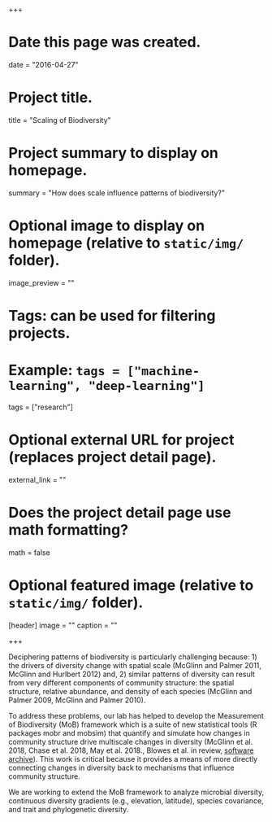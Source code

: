 +++
# Date this page was created.
date = "2016-04-27"

# Project title.
title = "Scaling of Biodiversity"

# Project summary to display on homepage.
summary = "How does scale influence patterns of biodiversity?"

# Optional image to display on homepage (relative to `static/img/` folder).
image_preview = ""

# Tags: can be used for filtering projects.
# Example: `tags = ["machine-learning", "deep-learning"]`
tags = ["research"]

# Optional external URL for project (replaces project detail page).
external_link = ""

# Does the project detail page use math formatting?
math = false

# Optional featured image (relative to `static/img/` folder).
[header]
image = ""
caption = ""

+++

Deciphering patterns of biodiversity is particularly challenging because: 1) the drivers of diversity change with spatial scale (McGlinn and Palmer 2011, McGlinn and Hurlbert 2012) and, 2) similar patterns of diversity can result from very different components of community structure: the spatial structure, relative abundance, and density of each species (McGlinn and Palmer 2009, McGlinn and Palmer 2010). 

To address these problems, our lab has helped to develop the Measurement of Biodiversity (MoB) framework which is a suite of new statistical tools (R packages mobr and mobsim) that quantify and simulate how changes in community structure drive multiscale changes in diversity (McGlinn et al. 2018, Chase et al. 2018, May et al. 2018., Blowes et al. in review, [software archive](https://github.com/mobiodiv/)). This work is critical because it provides a means of more directly connecting changes in diversity back to mechanisms that influence community structure. 

We are working to extend the MoB framework to analyze microbial diversity, continuous diversity gradients (e.g., elevation, latitude), species covariance, and trait and phylogenetic diversity. 